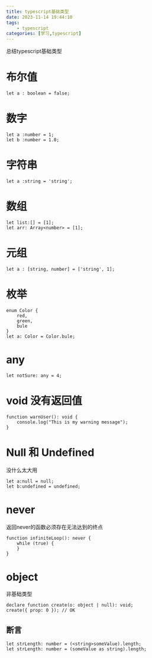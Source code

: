 ```yaml
---
title: typescript基础类型
date: 2023-11-14 19:44:10
tags:
    - typescript
categories: [学习,typescript]
---
```


总结typescript基础类型
<!-- more -->
# 布尔值
```
let a : boolean = false;
```
# 数字
```
let a :number = 1;
let b :number = 1.0;
```
# 字符串
```
let a :string = 'string';
```
# 数组
```
let list:[] = [1];
let arr: Array<number> = [1];
```
# 元组
```
let a : [string, number] = ['string', 1];
```
# 枚举
```
enum Color {
    red,
    green,
    bule
}
let a: Color = Color.bule;
```
# any
```
let notSure: any = 4;
```
# void 没有返回值
```
function warnUser(): void {
    console.log("This is my warning message");
}
```
# Null 和 Undefined
没什么太大用
```
let a:null = null;
let b:undefined = undefined;
```
# never 
 返回never的函数必须存在无法达到的终点
```
function infiniteLoop(): never {
    while (true) {
    }
}
 ```
 # object 
 非基础类型
 ```
 declare function create(o: object | null): void;
create({ prop: 0 }); // OK
 ```

 ## 断言
 ```
 let strLength: number = (<string>someValue).length;
 let strLength: number = (someValue as string).length;
 ```
 